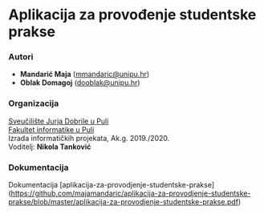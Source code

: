 # Aplikacija za provođenje studentske prakse

### Autori
- **Mandarić Maja** (mmandaric@unipu.hr)
- **Oblak Domagoj**	(dooblak@unipu.hr)

### Organizacija
[Sveučilište Jurja Dobrile u Puli](http://www.unipu.hr/)   
[Fakultet informatike u Puli](https://fipu.unipu.hr/)  
Izrada informatičkih projekata, Ak.g. 2019./2020.  
Voditelj: **Nikola Tanković**

### Dokumentacija
Dokumentacija [aplikacija-za-provodjenje-studentske-prakse] (https://github.com/majamandaric/aplikacija-za-provodjenje-studentske-prakse/blob/master/aplikacija-za-provodjenje-studentske-prakse.pdf)
